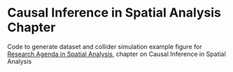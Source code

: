 # Causal Inference in Spatial Analysis Chapter

Code to generate dataset and collider simulation example figure for <a href="ljwolf.org/rasa">Research Agenda in Spatial Analysis<a/>, chapter on Causal Inference in Spatial Analysis
